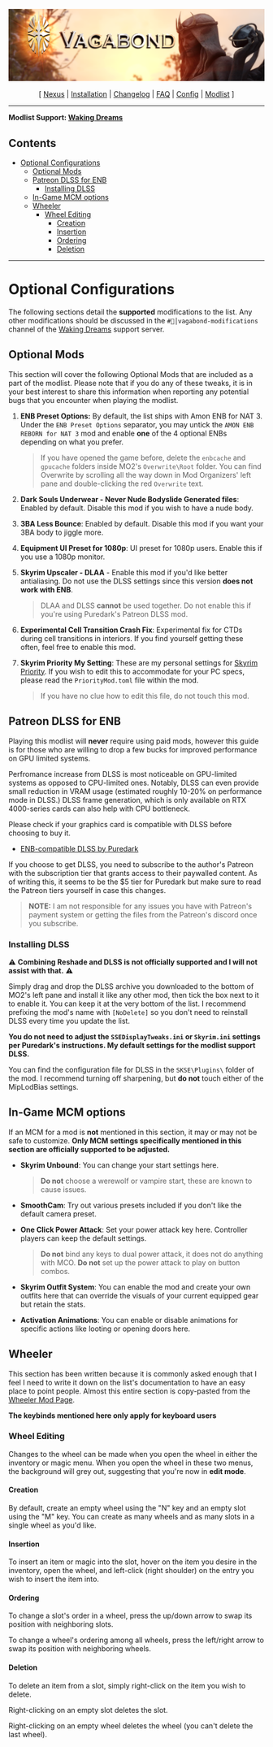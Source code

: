 ![](https://raw.githubusercontent.com/Oghma-Infinium/Vagabond/main/images/Vagabond%20Nexus%20Header%202.png)

<p align="center">
  [ <a href="https://www.nexusmods.com/skyrimspecialedition/mods/95364">Nexus</a> |
  <a href="https://github.com/Oghma-Infinium/Vagabond/blob/main/README.md">Installation</a> |
  <a href="https://github.com/Oghma-Infinium/Vagabond/blob/main/CHANGELOG.md">Changelog</a> |
  <a href="https://github.com/Oghma-Infinium/Vagabond/blob/main/Documentation/FAQ.md">FAQ</a> |
  <a href="https://github.com/Oghma-Infinium/Vagabond/blob/main/Documentation/CONFIG.md">Config</a> |
  <a href="https://loadorderlibrary.com/lists/vagabond">Modlist</a> ]
</p>

---

**Modlist Support: [Waking Dreams](https://discord.gg/wakingdreams)**

## Contents

- [Optional Configurations](#optional-configurations)
  - [Optional Mods](#optional-mods)
  - [Patreon DLSS for ENB](#patreon-dlss-for-enb)
    - [Installing DLSS](#installing-dlss)
  - [In-Game MCM options](#in-game-mcm-options)
  - [Wheeler](#wheeler)
    - [Wheel Editing](#wheel-editing)
      - [Creation](#creation)
      - [Insertion](#insertion)
      - [Ordering](#ordering)
      - [Deletion](#deletion)

---

# Optional Configurations

The following sections detail the **supported** modifications to the list. Any other modifications should be discussed in the `#🧠│vagabond-modifications` channel of the [Waking Dreams](https://discord.gg/wakingdreams) support server.

## Optional Mods

This section will cover the following Optional Mods that are included as a part of the modlist. Please note that if you do any of these tweaks, it is in your best interest to share this information when reporting any potential bugs that you encounter when playing the modlist.

1. **ENB Preset Options:** By default, the list ships with Amon ENB for NAT 3. Under the `ENB Preset Options` separator, you may untick the `AMON ENB REBORN for NAT 3` mod and enable **one** of the 4 optional ENBs depending on what you prefer.
   > If you have opened the game before, delete the `enbcache` and `gpucache` folders inside MO2's `Overwrite\Root` folder. You can find Overwrite by scrolling all the way down in Mod Organizers' left pane and double-clicking the red `Overwrite` text.

2. **Dark Souls Underwear - Never Nude Bodyslide Generated files**: Enabled by default. Disable this mod if you wish to have a nude body.

3. **3BA Less Bounce**: Enabled by default. Disable this mod if you want your 3BA body to jiggle more.

4. **Equipment UI Preset for 1080p**: UI preset for 1080p users. Enable this if you use a 1080p monitor.

5. **Skyrim Upscaler - DLAA** - Enable this mod if you'd like better antialiasing. Do not use the DLSS settings since this version **does not work with ENB**.
   > DLAA and DLSS **cannot** be used together. Do not enable this if you're using Puredark's Patreon DLSS mod.

6. **Experimental Cell Transition Crash Fix**: Experimental fix for CTDs during cell transitions in interiors. If you find yourself getting these often, feel free to enable this mod.

7. **Skyrim Priority My Setting**: These are my personal settings for [Skyrim Priority](https://www.nexusmods.com/skyrimspecialedition/mods/50129). If you wish to edit this to accommodate for your PC specs, please read the `PriorityMod.toml` file within the mod.
    > If you have no clue how to edit this file, do not touch this mod.



## Patreon DLSS for ENB

Playing this modlist will **never** require using paid mods, however this guide is for those who are willing to drop a few bucks for improved performance on GPU limited systems.

Perfromance increase from DLSS is most noticeable on GPU-limited systems as opposed to CPU-limited ones. Notably, DLSS can even provide small reduction in VRAM usage (estimated roughly 10-20% on performance mode in DLSS.) DLSS frame generation, which is only available on RTX 4000-series cards can also help with CPU bottleneck.

Please check if your graphics card is compatible with DLSS before choosing to buy it.

- [ENB-compatible DLSS by Puredark](https://www.patreon.com/PureDark)

If you choose to get DLSS, you need to subscribe to the author's Patreon with the subscription tier that grants access to their paywalled content. As of writing this, it seems to be the $5 tier for Puredark but make sure to read the Patreon tiers yourself in case this changes.
  > **NOTE:** I am not responsible for any issues you have with Patreon's payment system or getting the files from the Patreon's discord once you subscribe.

### Installing DLSS

⚠ **Combining Reshade and DLSS is not officially supported and I will not assist with that.** ⚠

Simply drag and drop the DLSS archive you downloaded to the bottom of MO2's left pane and install it like any other mod, then tick the box next to it to enable it. You can keep it at the very bottom of the list. I recommend prefixing the mod's name with `[NoDelete]` so you don't need to reinstall DLSS every time you update the list.

**You do not need to adjust the `SSEDisplayTweaks.ini` or `Skyrim.ini` settings per Puredark's instructions. My default settings for the modlist support DLSS.**

You can find the configuration file for DLSS in the `SKSE\Plugins\` folder of the mod. I recommend turning off sharpening, but **do not** touch either of the MipLodBias settings.

## In-Game MCM options

If an MCM for a mod is **not** mentioned in this section, it may or may not be safe to customize. **Only MCM settings specifically mentioned in this section are officially supported to be adjusted.**

- **Skyrim Unbound**: You can change your start settings here.
    >**Do not** choose a werewolf or vampire start, these are known to cause issues.

- **SmoothCam**: Try out various presets included if you don't like the default camera preset.

- **One Click Power Attack**: Set your power attack key here. Controller players can keep the default settings.
    > **Do not** bind any keys to dual power attack, it does not do anything with MCO. **Do not** set up the power attack to play on button combos.

- **Skyrim Outfit System**: You can enable the mod and create your own outfits here that can override the visuals of your current equipped gear but retain the stats.

- **Activation Animations**: You can enable or disable animations for specific actions like looting or opening doors here.

## Wheeler

This section has been written because it is commonly asked enough that I feel I need to write it down on the list's documentation to have an easy place to point people. Almost this entire section is copy-pasted from the [Wheeler Mod Page](https://www.nexusmods.com/skyrimspecialedition/mods/97345).

**The keybinds mentioned here only apply for keyboard users**

### Wheel Editing

Changes to the wheel can be made when you open the wheel in either the inventory or magic menu. When you open the wheel in these two menus, the background will grey out, suggesting that you're now in **edit mode**.

#### Creation

By default, create an empty wheel using the "N" key and an empty slot using the "M" key. You can create as many wheels and as many slots in a single wheel as you'd like.

#### Insertion

To insert an item or magic into the slot, hover on the item you desire in the inventory, open the wheel, and left-click (right shoulder) on the entry you wish to insert the item into.

#### Ordering

To change a slot's order in a wheel, press the up/down arrow to swap its position with neighboring slots.

To change a wheel's ordering among all wheels, press the left/right arrow to swap its position with neighboring wheels.

#### Deletion

To delete an item from a slot, simply right-click on the item you wish to delete.

Right-clicking on an empty slot deletes the slot.

Right-clicking on an empty wheel deletes the wheel (you can't delete the last wheel).
